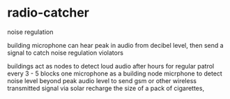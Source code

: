 # radio-catcher
noise regulation

building microphone can hear peak in audio from decibel level, then send a signal to catch noise regulation violators

buildings act as nodes to detect loud audio after hours for regular patrol every 3 - 5 blocks one microphone as a building node micrphone to detect noise level beyond peak audio level to send gsm or other wireless transmitted signal via solar recharge the size of a pack of cigarettes,
